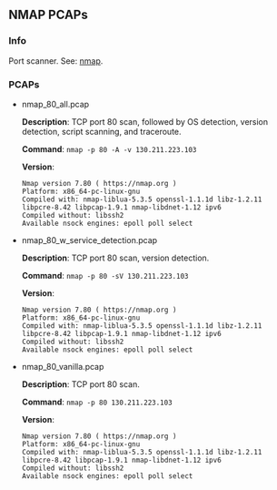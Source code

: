 ## NMAP PCAPs

### Info

Port scanner. See: [nmap](https://github.com/nmap/nmap).

### PCAPs

+ nmap_80_all.pcap

  **Description**: TCP port 80 scan, followed by OS detection, version detection, script scanning, and traceroute.

  **Command**: `nmap -p 80 -A -v 130.211.223.103`

  **Version**:
  ```
  Nmap version 7.80 ( https://nmap.org )
  Platform: x86_64-pc-linux-gnu
  Compiled with: nmap-liblua-5.3.5 openssl-1.1.1d libz-1.2.11 libpcre-8.42 libpcap-1.9.1 nmap-libdnet-1.12 ipv6
  Compiled without: libssh2
  Available nsock engines: epoll poll select
  ```

+ nmap_80_w_service_detection.pcap

  **Description**: TCP port 80 scan, version detection.

  **Command**: `nmap -p 80 -sV 130.211.223.103`

  **Version**:
  ```
  Nmap version 7.80 ( https://nmap.org )
  Platform: x86_64-pc-linux-gnu
  Compiled with: nmap-liblua-5.3.5 openssl-1.1.1d libz-1.2.11 libpcre-8.42 libpcap-1.9.1 nmap-libdnet-1.12 ipv6
  Compiled without: libssh2
  Available nsock engines: epoll poll select
  ```

+ nmap_80_vanilla.pcap

  **Description**: TCP port 80 scan.

  **Command**: `nmap -p 80 130.211.223.103`

  **Version**:
  ```
  Nmap version 7.80 ( https://nmap.org )
  Platform: x86_64-pc-linux-gnu
  Compiled with: nmap-liblua-5.3.5 openssl-1.1.1d libz-1.2.11 libpcre-8.42 libpcap-1.9.1 nmap-libdnet-1.12 ipv6
  Compiled without: libssh2
  Available nsock engines: epoll poll select
  ```

